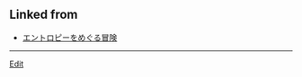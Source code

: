 ---
---
## Linked from

* [エントロピーをめぐる冒険](エントロピーをめぐる冒険.md)


----
[Edit](https://github.com/vitroid/vitroid.github.io/edit/master/MD/エントロピーをめぐる冒険.md)
